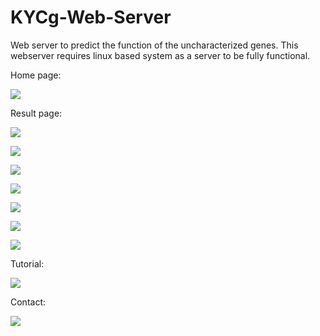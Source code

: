 # KYCg-Web-Server
Web server to predict the function of the uncharacterized genes.
This webserver requires linux based system as a server to be fully functional.

Home page:

![](ImagesforReadme/img1.jpg)

Result page:

![](ImagesforReadme/img2.jpg)

![](ImagesforReadme/img3.jpg)

![](ImagesforReadme/img4.jpg)

![](ImagesforReadme/img5.jpg)

![](ImagesforReadme/img6.jpg)

![](ImagesforReadme/img7.jpg)

![](ImagesforReadme/img8.jpg)

Tutorial:

![](ImagesforReadme/img9.jpg)

Contact:

![](ImagesforReadme/img10.jpg)

